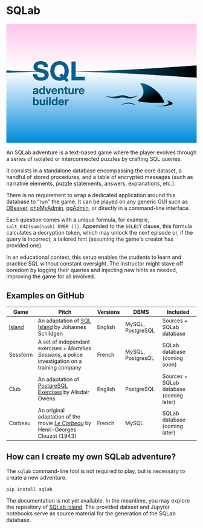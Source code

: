 # SQLab

![SQL adventure builder logo](assets/logo/color.svg)

An SQLab adventure is a text-based game where the player evolves through a series of isolated or interconnected puzzles by crafting SQL queries.

It consists in a standalone database encompassing the core dataset, a handful of stored procedures, and a table of encrypted messages (such as narrative elements, puzzle statements, answers, explanations, etc.).

There is no requirement to wrap a dedicated application around this database to “run” the game. It can be played on any generic GUI such as [DBeaver](https://dbeaver.io), [phpMyAdmin](https://www.phpmyadmin.net), [pgAdmin](https://www.pgadmin.org), or directly in a command-line interface.

Each question comes with a unique formula, for example, `salt_042(sum(hash) OVER ())`. Appended to the `SELECT` clause, this formula calculates a decryption token, which may unlock the next episode or, if the query is incorrect, a tailored hint (assuming the game's creator has provided one).

In an educational context, this setup enables the students to learn and practice SQL without constant oversight. The instructor might stave off boredom by logging their queries and injecting new hints as needed, improving the game for all involved.

## Examples on GitHub

| Game | Pitch | Versions | DBMS | Included |
| --- | --- | --- | --- | --- |
| [Island](https://github.com/laowantong/sqlab_island) | An adaptation of [SQL Island](https://sql-island.informatik.uni-kl.de) by Johannes Schildgen | English | MySQL, PostgreSQL | Sources + SQLab database |
| Sessform | A set of independant exercises + _Mortelles Sessions_, a police investigation on a training company | French | MySQL, PostgresQL | SQLab database (coming soon) |
| Club | An adaptation of [PostgreSQL Exercises](https://pgexercises.com) by Alisdair Owens | English | PostgreSQL | Sources + SQLab database (coming later) |
| Corbeau | An original adaptation of the movie [_Le Corbeau_](https://fr.wikipedia.org/wiki/Le_Corbeau_(film,_1943)) by Henri-Georges Clouzot (1943) | French | MySQL | SQLab database (coming later) |

## How can I create my own SQLab adventure?

The `sqlab` command-line tool is not required to play, but is necessary to create a new adventure.

```
pip install sqlab
```

The documentation is not yet available. In the meantime, you may explore the repository of [SQLab Island](https://github.com/laowantong/sqlab_island). The provided dataset and Jupyter notebooks serve as source material for the generation of the SQLab database.
